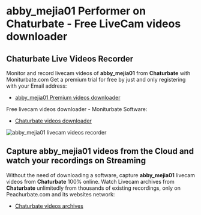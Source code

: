 # abby_mejia01 Performer on Chaturbate - Free LiveCam videos downloader

## Chaturbate Live Videos Recorder

Monitor and record livecam videos of **abby_mejia01** from **Chaturbate** with Moniturbate.com
Get a premium trial for free by just and only registering with your Email address:
* [abby_mejia01 Premium videos downloader](https://moniturbate.com/request-demo-licence-key.html)

Free livecam videos downloader - Moniturbate Software:
* [Chaturbate videos downloader](https://moniturbate.com/moniturbate-download-software.html)

![abby_mejia01 livecam videos recorder](https://peachurnet.com/templates/moniturbate-software.png)


## Capture abby_mejia01 videos from the Cloud and watch your recordings on Streaming

Without the need of downloading a software, capture **abby_mejia01** livecam videos from **Chaturbate** 100% online.
Watch Livecam archives from **Chaturbate** unlimitedly from thousands of existing recordings, only on Peachurbate.com and its websites network:
* [Chaturbate videos archives](https://peachurnet.com/)